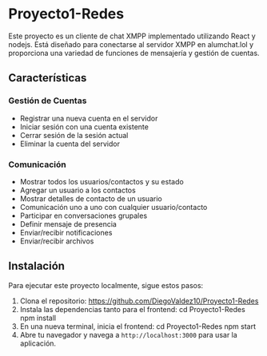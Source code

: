 # Proyecto1-Redes


Este proyecto es un cliente de chat XMPP implementado utilizando React y nodejs. Está diseñado para conectarse al servidor XMPP en alumchat.lol y proporciona una variedad de funciones de mensajería y gestión de cuentas.

## Características

### Gestión de Cuentas
- Registrar una nueva cuenta en el servidor
- Iniciar sesión con una cuenta existente
- Cerrar sesión de la sesión actual
- Eliminar la cuenta del servidor

### Comunicación
- Mostrar todos los usuarios/contactos y su estado
- Agregar un usuario a los contactos
- Mostrar detalles de contacto de un usuario
- Comunicación uno a uno con cualquier usuario/contacto
- Participar en conversaciones grupales
- Definir mensaje de presencia
- Enviar/recibir notificaciones
- Enviar/recibir archivos

## Instalación

Para ejecutar este proyecto localmente, sigue estos pasos:

1. Clona el repositorio: https://github.com/DiegoValdez10/Proyecto1-Redes
2. Instala las dependencias tanto para el frontend:
   cd Proyecto1-Redes
   npm install
3. En una nueva terminal, inicia el frontend:
   cd Proyecto1-Redes
   npm start
4. Abre tu navegador y navega a `http://localhost:3000` para usar la aplicación.
